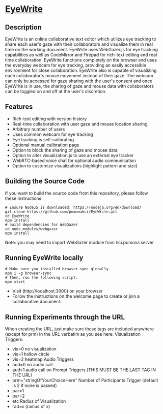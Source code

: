 # [EyeWrite](https://hci.pomona.edu/EyeWrite)

## Description

EyeWrite is an online collaborative text editor which utilizes eye tracking to share each user's gaze with their collaborators and visualize them in real time on the working document. EyeWrite uses WebGazer.js for eye tracking capabilities as well as CodeMirror and Firepad for rich-text editing and real time collaboration. EyeWrite functions completely on the browser and uses the everyday webcam for eye tracking, providing an easily accessible environment for close collaboration. EyeWrite also is capable of visualizing each collaborator's mouse movement instead of their gaze. The webcam can only be accessed for gaze sharing with the user's consent and once EyeWrite is in use, the sharing of gaze and mouse data with collaborators can be toggled on and off at the user's discretion.

## Features

* Rich-text editing with version history
* Real-time collaboration with user gaze and mouse location sharing
* Arbitrary number of users
* Uses common webcam for eye tracking
* Eye tracking is self-calibrating
* Optional manual calibration page
* Option to block the sharing of gaze and mouse data
* Option to alter visualization.js to use an external eye tracker 
* WebRTC-based voice chat for optional audio communication
* Option to customize visualizations (highlight pattern and size)

## Building the Source Code

If you want to build the source code from this repository, please follow these instructions:

    # Ensure NodeJS is downloaded: https://nodejs.org/en/download/
    git clone https://github.com/pomonahci/EyeWrite.git
    cd EyeWrite
    npm install
    # build dependencies for WebGazer
    cd node_modules/webgazer
    npm install

Note: you may need to import WebGazer module from hci.pomona server

## Running EyeWrite locally

    # Make sure you installed browser-sync globally
    npm i -g browser-sync
    # Then, run the following script.
    npm start

* Visit (http://localhost:3000) on your browser
* Follow the instructions on the welcome page to create or join a collaborative document.

## Running Experiments through the URL
When creating the URL, just make sure these tags are included anywhere (except for prm) in the URL verbatim as you see here:
Visualization Triggers:
- vis=0 no visualization
- vis=1 hollow circle
- vis=2 heatmap
Audio Triggers
- aud=0 no audio call
- aud=1 audio call on
Prompt Triggers (THIS MUST BE THE LAST TAG IN THE URL)
- prm="stringOfYourChoiceHere"
Number of Participants Trigger (default is 2 if none is passed)
- par=1 
- par=2
- etc
Radius of Visualization
- rad=x (radius of x)